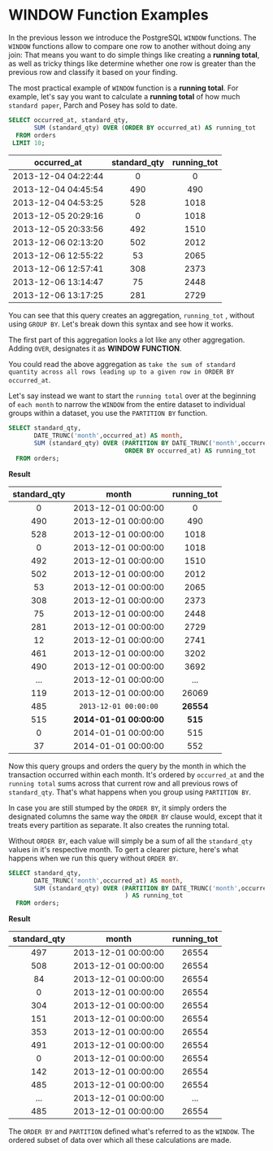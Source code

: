 # WINDOW Function Examples

In the previous lesson we introduce the PostgreSQL `WINDOW` functions. The `WINDOW` functions allow to compare one row to another without doing any join: That means you want to do simple things like creating a **running total**, as well as tricky things like determine whether one row is greater than the previous row and classify it based on your finding.

The most practical example of `WINDOW` function is a **running total**. For example, let's say you want to calculate a **running total** of how much `standard paper`, Parch and Posey has sold to date.

```SQL
SELECT occurred_at, standard_qty,
       SUM (standard_qty) OVER (ORDER BY occurred_at) AS running_tot
  FROM orders
 LIMIT 10;
```

|     occurred_at     | standard_qty | running_tot|
|:-------------------:|:------------:|:-----------:|
| 2013-12-04 04:22:44 |            0 |           0|
| 2013-12-04 04:45:54 |          490 |         490|
| 2013-12-04 04:53:25 |          528 |        1018|
| 2013-12-05 20:29:16 |            0 |        1018|
| 2013-12-05 20:33:56 |          492 |        1510|
| 2013-12-06 02:13:20 |          502 |        2012|
| 2013-12-06 12:55:22 |           53 |        2065|
| 2013-12-06 12:57:41 |          308 |        2373|
| 2013-12-06 13:14:47 |           75 |        2448|
| 2013-12-06 13:17:25 |          281 |        2729|

You can see that this query creates an aggregation, `running_tot` , without using `GROUP BY`. Let's break down this syntax and see how it works.

The first part of this aggregation looks a lot like any other aggregation. Adding `OVER`, designates it as **WINDOW FUNCTION**.

You could read the above aggregation as `take the sum of standard quantity across all rows leading up to a given row in ORDER BY occurred_at`.

Let's say instead we want to start the `running total` over at the beginning of `each month` to narrow the `WINDOW` from the entire dataset to individual groups within a dataset, you use the `PARTITION BY` function.

```SQL
SELECT standard_qty,
       DATE_TRUNC('month',occurred_at) AS month,
       SUM (standard_qty) OVER (PARTITION BY DATE_TRUNC('month',occurred_at)
                                ORDER BY occurred_at) AS running_tot
  FROM orders;
```

**Result**

|standard_qty |        month        | running_tot|
|:------------:|:------------------:|:-----------:|
|           0 | 2013-12-01 00:00:00 |           0|
|         490 | 2013-12-01 00:00:00 |         490|
|         528 | 2013-12-01 00:00:00 |        1018|
|           0 | 2013-12-01 00:00:00 |        1018|
|         492 | 2013-12-01 00:00:00 |        1510|
|         502 | 2013-12-01 00:00:00 |        2012|
|          53 | 2013-12-01 00:00:00 |        2065|
|         308 | 2013-12-01 00:00:00 |        2373|
|          75 | 2013-12-01 00:00:00 |        2448|
|         281 | 2013-12-01 00:00:00 |        2729|
|          12 | 2013-12-01 00:00:00 |        2741|
|         461 | 2013-12-01 00:00:00 |        3202|
|         490 | 2013-12-01 00:00:00 |        3692|
|         ... | 2013-12-01 00:00:00 |        ...|
|119          | 2013-12-01 00:00:00 |       26069|
|          485 | `2013-12-01 00:00:00` |       **26554**|
|          515 | **2014-01-01 00:00:00** |         **515**|
|            0 | 2014-01-01 00:00:00 |         515|
|           37 | 2014-01-01 00:00:00 |         552|

Now this query groups and orders the query by the month in which the transaction occurred within each month. It's ordered by `occurred_at` and the `running total` sums across that current row and all previous rows of `standard_qty`. That's what happens when you group using `PARTITION BY`.

In case you are still stumped by the `ORDER BY`, it simply orders the designated columns the same way the `ORDER BY` clause would, except that it treats every partition as separate. It also creates the running total.

Without `ORDER BY`, each value will simply be a sum of all the `standard_qty` values in it's respective month. To gert a clearer picture, here's what happens when we run this query without `ORDER BY`.

```SQL
SELECT standard_qty,
       DATE_TRUNC('month',occurred_at) AS month,
       SUM (standard_qty) OVER (PARTITION BY DATE_TRUNC('month',occurred_at)
                                ) AS running_tot
  FROM orders;
```

**Result**

|standard_qty |        month        | running_tot|
|:-----------:|:--------------------:|:---------:|
|         497 | 2013-12-01 00:00:00 |       26554|
|         508 | 2013-12-01 00:00:00 |       26554|
|          84 | 2013-12-01 00:00:00 |       26554|
|           0 | 2013-12-01 00:00:00 |       26554|
|         304 | 2013-12-01 00:00:00 |       26554|
|         151 | 2013-12-01 00:00:00 |       26554|
|         353 | 2013-12-01 00:00:00 |       26554|
|         491 | 2013-12-01 00:00:00 |       26554|
|           0 | 2013-12-01 00:00:00 |       26554|
|         142 | 2013-12-01 00:00:00 |       26554|
|         485 | 2013-12-01 00:00:00 |       26554|
|         ... | 2013-12-01 00:00:00 |        ...|
|          485 | 2013-12-01 00:00:00 |       26554|

The `ORDER BY` and `PARTITION` defined what's referred to as the `WINDOW`. The ordered subset of data over which all these calculations are made.
